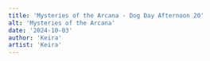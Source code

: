 ```yaml
---
title: 'Mysteries of the Arcana - Dog Day Afternoon 20'
alt: 'Mysteries of the Arcana'
date: '2024-10-03'
author: 'Keira'
artist: 'Keira'
---
```

